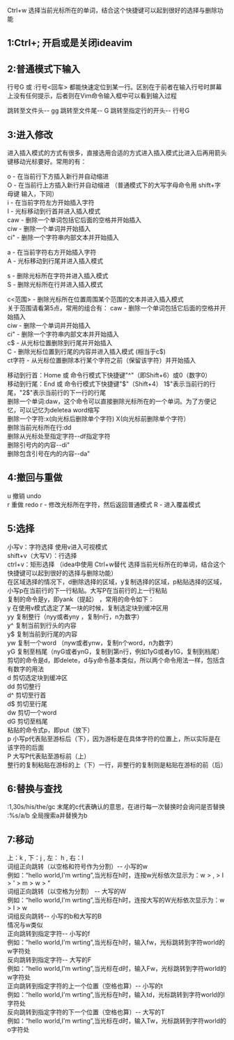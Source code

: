 ﻿
Ctrl+w  选择当前光标所在的单词，结合这个快捷键可以起到很好的选择与删除功能

## 1:Ctrl+;  开启或是关闭ideavim

## 2:普通模式下输入 

行号G 或 :行号<回车> 都能快速定位到某一行。区别在于前者在输入行号时屏幕上没有任何提示，后者则在Vim命令输入框中可以看到输入过程

跳转至文件头-- gg
跳转至文件尾-- G
跳转至指定行的开头-- 行号G

## 3:进入修改

进入插入模式的方式有很多，直接选用合适的方式进入插入模式比进入后再用箭头键移动光标要好。常用的有：

o - 在当前行下方插入新行并自动缩进      
O - 在当前行上方插入新行并自动缩进 （普通模式下的大写字母命令用 shift+字母键 输入，下同）      
i - 在当前字符左方开始插入字符    
I - 光标移动到行首并进入插入模式    
caw - 删除一个单词包括它后面的空格并开始插入     
ciw - 删除一个单词并开始插入   
ci" - 删除一个字符串内部文本并开始插入     

a - 在当前字符右方开始插入字符      
A - 光标移动到行尾并进入插入模式      

s - 删除光标所在字符并进入插入模式      
S - 删除光标所在行并进入插入模式       

c<范围> - 删除光标所在位置周围某个范围的文本并进入插入模式       
关于范围请看第5点，常用的组合有：
caw - 删除一个单词包括它后面的空格并开始插入          
ciw - 删除一个单词并开始插入         
ci" - 删除一个字符串内部文本并开始插入          
c$ - 从光标位置删除到行尾并开始插入            
C - 删除光标位置到行尾的内容并进入插入模式 (相当于c$)             
ct字符 - 从光标位置删除本行某个字符之前（保留该字符）并开始插入           

  

移动到行首：Home 或  命令行模式下快捷键"^"（即Shift+6）或0（数字0）           
移动到行尾：End 或 命令行模式下快捷键"$"（Shift+4）    1$"表示当前行的行尾，"2$"表示当前行的下一行的行尾              
删除一个单词:daw，这个命令可以直接删除光标所在的一个单词。为了方便记忆，可以记忆为deletea word缩写                
删除一个字符:x(向光标后删除单个字符) X(向光标前删除单个字符）                     
删除当前光标所在行:dd          
删除从光标处至指定字符--df指定字符               
删除引号内的内容--di"          
删除包含引号在内的内容--da"            

## 4:撤回与重做

u 撤销 undo  
r 重做 redo
r - 修改光标所在字符，然后返回普通模式 
R - 进入覆盖模式          

## 5:选择
小写v：字符选择 使用v进入可视模式                
shift+v（大写V）：行选择           
ctrl+v：矩形选择 （idea中使用 Ctrl+w替代  选择当前光标所在的单词，结合这个快捷键可以起到很好的选择与删除功能）           
在区域选择的情况下，d删除选择的区域，y复制选择的区域，p粘贴选择的区域，小写p在当前行的下一行粘贴。大写P在当前行的上一行粘贴          
复制的命令是y，即yank（提起） ，常用的命令如下：            
y     在使用v模式选定了某一块的时候，复制选定块到缓冲区用              
yy    复制整行（nyy或者yny ，复制n行，n为数字）          
y^    复制当前到行头的内容              
y$    复制当前到行尾的内容         
yw    复制一个word （nyw或者ynw，复制n个word，n为数字）           
yG    复制至档尾（nyG或者ynG，复制到第n行，例如1yG或者y1G，复制到档尾）           
剪切的命令是d，即delete，d与y命令基本类似，所以两个命令用法一样，包括含有数字的用法          
d    剪切选定块到缓冲区          
dd   剪切整行            
d^   剪切至行首              
d$   剪切至行尾          
dw   剪切一个word          
dG   剪切至档尾         
粘贴的命令式p，即put（放下）              
p    小写p代表贴至游标后（下），因为游标是在具体字符的位置上，所以实际是在该字符的后面            
P    大写P代表贴至游标前（上）              
整行的复制粘贴在游标的上（下）一行，非整行的复制则是粘贴在游标的前（后）          

## 6:替换与查找
:1,30s/his/the/gc   末尾的c代表确认的意思，在进行每一次替换时会询问是否替换
:%s/a/b  全局搜索a并替换为b

## 7:移动

上：k , 下：j , 左： h , 右：l        
词组正向跳转（以空格和符号作为分割）-- 小写的w        
例如：“hello world,I'm wrting”,当光标在h时，连按w光标依次显示为：w > , > I > ' > m > w > "        
词组正向跳转（以空格为分割） -- 大写的W        
例如：“hello world,I'm wrting”,当光标在h时，连按大写的W光标依次显示为：w > I > w         
词组反向跳转-- 小写的b和大写的B         
情况与w类似        
正向跳转到指定字符-- 小写的f                
例如：“hello world,I'm wrting”,当光标在h时，输入fw，光标跳转到字符world的w字符处           
反向跳转到指定字符-- 大写的F       
例如：“hello world,I'm wrting”,当光标在d时，输入Fw，光标跳转到字符world的w字符处          
正向跳转到指定字符的上一个位置（空格也算）-- 小写的t           
例如：“hello world,I'm wrting”,当光标在h时，输入td，光标跳转到字符world的l字符处            
反向跳转到指定字符的下一个位置（空格也算）-- 大写的T         
例如：“hello world,I'm wrting”,当光标在d时，输入Tw，光标跳转到字符world的o字符处            